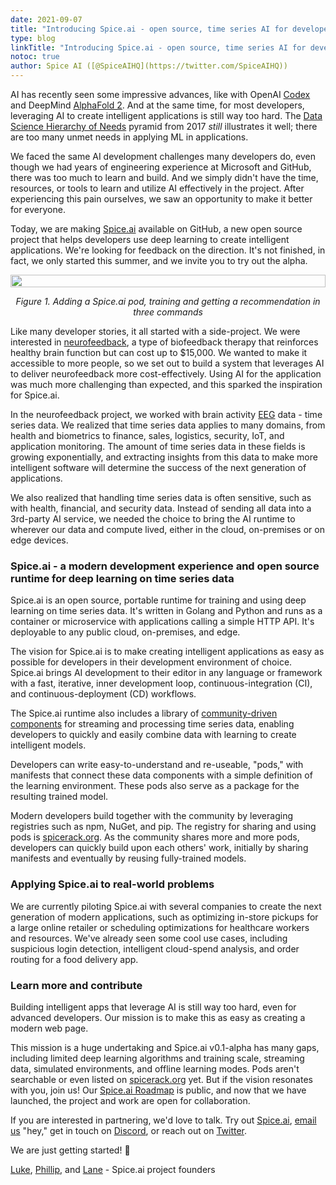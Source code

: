 ```yaml
---
date: 2021-09-07
title: "Introducing Spice.ai - open source, time series AI for developers"
type: blog
linkTitle: "Introducing Spice.ai - open source, time series AI for developers"
notoc: true
author: Spice AI ([@SpiceAIHQ](https://twitter.com/SpiceAIHQ))
---
```


AI has recently seen some impressive advances, like with OpenAI [Codex](https://openai.com/blog/openai-codex/) and DeepMind [AlphaFold 2](https://deepmind.com/blog/article/alphafold-a-solution-to-a-50-year-old-grand-challenge-in-biology). And at the same time, for most developers, leveraging AI to create intelligent applications is still way too hard. The [Data Science Hierarchy of Needs](https://hackernoon.com/the-ai-hierarchy-of-needs-18f111fcc007) pyramid from 2017 _still_ illustrates it well; there are too many unmet needs in applying ML in applications.

We faced the same AI development challenges many developers do, even though we had years of engineering experience at Microsoft and GitHub, there was too much to learn and build. And we simply didn't have the time, resources, or tools to learn and utilize AI effectively in the project. After experiencing this pain ourselves, we saw an opportunity to make it better for everyone.

Today, we are making [Spice.ai](https://spiceai.org/) available on GitHub, a new open source project that helps developers use deep learning to create intelligent applications. We're looking for feedback on the direction. It's not finished, in fact, we only started this summer, and we invite you to try out the alpha.

<div style="display: flex; justify-content: center;">
<img style="max-width: 600px;" width="100%" src="https://res.craft.do/user/full/f6ea57b9-4723-ca7b-aa16-e2a916601d59/doc/E951CFE6-D24A-4C02-A796-FFFCFC5FD5A9/A1AAFFBD-0AE9-47B5-AC9C-D37A6932CE5B_2/screen.png" />

</div>

<p style="text-align: center;">
<i>Figure 1. Adding a Spice.ai pod, training and getting a recommendation in three commands</i>
</p>

Like many developer stories, it all started with a side-project. We were interested in [neurofeedback](https://en.wikipedia.org/wiki/Neurofeedback), a type of biofeedback therapy that reinforces healthy brain function but can cost up to $15,000. We wanted to make it accessible to more people, so we set out to build a system that leverages AI to deliver neurofeedback more cost-effectively. Using AI for the application was much more challenging than expected, and this sparked the inspiration for Spice.ai.

In the neurofeedback project, we worked with brain activity [EEG](https://en.wikipedia.org/wiki/Electroencephalographyhttps://en.wikipedia.org/wiki/Electroencephalography) data - time series data. We realized that time series data applies to many domains, from health and biometrics to finance, sales, logistics, security, IoT, and application monitoring. The amount of time series data in these fields is growing exponentially, and extracting insights from this data to make more intelligent software will determine the success of the next generation of applications.

We also realized that handling time series data is often sensitive, such as with health, financial, and security data. Instead of sending all data into a 3rd-party AI service, we needed the choice to bring the AI runtime to wherever our data and compute lived, either in the cloud, on-premises or on edge devices.

### Spice.ai - a modern development experience and open source runtime for deep learning on time series data

Spice.ai is an open source, portable runtime for training and using deep learning on time series data. It's written in Golang and Python and runs as a container or microservice with applications calling a simple HTTP API. It's deployable to any public cloud, on-premises, and edge.

The vision for Spice.ai is to make creating intelligent applications as easy as possible for developers in their development environment of choice. Spice.ai brings AI development to their editor in any language or framework with a fast, iterative, inner development loop, continuous-integration (CI), and continuous-deployment (CD) workflows.

The Spice.ai runtime also includes a library of [community-driven components](https://github.com/spiceai/data-components-contrib) for streaming and processing time series data, enabling developers to quickly and easily combine data with learning to create intelligent models.

Developers can write easy-to-understand and re-useable, "pods," with manifests that connect these data components with a simple definition of the learning environment. These pods also serve as a package for the resulting trained model.

Modern developers build together with the community by leveraging registries such as npm, NuGet, and pip. The registry for sharing and using pods is [spicerack.org](https://spicerack.org). As the community shares more and more pods, developers can quickly build upon each others' work, initially by sharing manifests and eventually by reusing fully-trained models.

### Applying Spice.ai to real-world problems

We are currently piloting Spice.ai with several companies to create the next generation of modern applications, such as optimizing in-store pickups for a large online retailer or scheduling optimizations for healthcare workers and resources. We've already seen some cool use cases, including suspicious login detection, intelligent cloud-spend analysis, and order routing for a food delivery app.

### Learn more and contribute

Building intelligent apps that leverage AI is still way too hard, even for advanced developers. Our mission is to make this as easy as creating a modern web page.

This mission is a huge undertaking and Spice.ai v0.1-alpha has many gaps, including limited deep learning algorithms and training scale, streaming data, simulated environments, and offline learning modes. Pods aren't searchable or even listed on [spicerack.org](http://spicerack.org) yet. But if the vision resonates with you, join us! Our [Spice.ai Roadmap](https://github.com/spiceai/spiceai/blob/trunk/docs/ROADMAP.md) is public, and now that we have launched, the project and work are open for collaboration.

If you are interested in partnering, we'd love to talk. Try out [Spice.ai](https://spiceai.org), [email us](mailto:hey@spiceai.io) "hey," get in touch on [Discord](https://discord.com/channels/803820740868571196/803820740868571199), or reach out on [Twitter](https://twitter.com/0xlukekim).

We are just getting started! 🚀

[Luke](https://twitter.com/0xlukekim), [Phillip](https://twitter.com/leblancphill), and [Lane](https://twitter.com/lanesharris) - Spice.ai project founders
